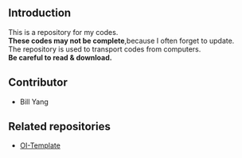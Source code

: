 ## Introduction
This is a repository for my codes.  
**These codes may not be complete**,because I often forget to update.  
The repository is used to transport codes from computers.  
**Be careful to read & download.**  
## Contributor
- Bill Yang
## Related repositories
- [OI-Template](https://github.com/BillYang2016/OI-Template)